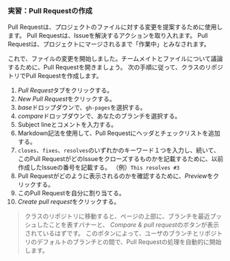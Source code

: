 ### 実習：Pull Requestの作成

Pull Requestは、プロジェクトのファイルに対する変更を提案するために使用します。 Pull Requestは、Issueを解決するアクションを取り入れます。 Pull Requestは、プロジェクトにマージされるまで「作業中」とみなされます。

これで、ファイルの変更を開始しました。チームメイトとファイルについて議論するために、Pull Requestを開きましょう。 次の手順に従って、クラスのリポジトリでPull Requestを作成します。

1. *Pull Request*タブをクリックする。
2. *New Pull Request*をクリックする。
3. *base*ドロップダウンで、`gh-pages`を選択する。
4. *compare*ドロップダウンで、あなたのブランチを選択する。
5. Subject lineとコメントを入力する。
6. Markdown記法を使用して、Pull Requestにヘッダとチェックリストを追加する。
7. `closes`、`fixes`、`resolves`のいずれかのキーワード１つを入力し、続いて、このPull RequestがどのIssueをクローズするものかを記載するために、以前作成したIssueの番号を記載する。 （例）`This resolves #3`
8. Pull Requestがどのように表示されるのかを確認するために、*Preview*をクリックする。
9. このPull Requestを自分に割り当てる。
10. *Create pull request*をクリックする。

> クラスのリポジトリに移動すると、ページの上部に、ブランチを最近プッシュしたことを表すバナーと、 *Compare & pull request*のボタンが表示されているはずです。 このボタンによって、ユーザのブランチとリポジトリのデフォルトのブランチとの間で、Pull Requestの処理を自動的に開始します。